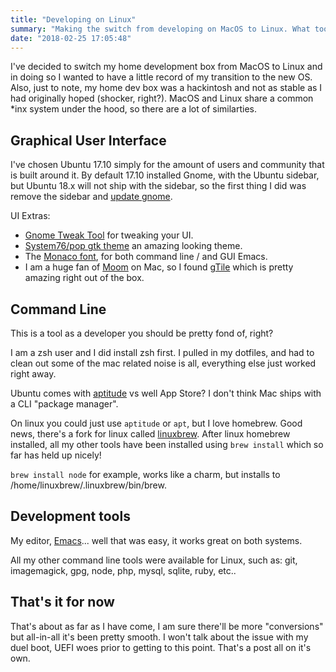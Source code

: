 ```yaml
---
title: "Developing on Linux"
summary: "Making the switch from developing on MacOS to Linux. What tools are the same, what tools are different?"
date: "2018-02-25 17:05:48"
---
```


I've decided to switch my home development box from MacOS to Linux and in doing so I wanted to have a little record of
my transition to the new OS. Also, just to note, my home dev box was a hackintosh and not as stable as I had originally hoped (shocker, right?).
MacOS and Linux share a common *inx system under the hood, so there are a lot of similarties.

## Graphical User Interface

I've chosen Ubuntu 17.10 simply for the amount of users and community that is built around it. By default
17.10 installed Gnome, with the Ubuntu sidebar, but Ubuntu 18.x will not ship with the sidebar, so the first
thing I did was remove the sidebar and [update gnome](https://www.omgubuntu.co.uk/2017/10/install-vanilla-gnome-shell-ubuntu-17-10).

UI Extras:

  - [Gnome Tweak Tool](https://launchpad.net/gnome-tweaks) for tweaking your UI.
  - [System76/pop gtk theme](https://github.com/pop-os/gtk-theme) an amazing looking theme.
  - The [Monaco font](https://github.com/hbin/top-programming-fonts/raw/master/Monaco-Linux.ttf), for both command line / and GUI Emacs.
  - I am a huge fan of [Moom](https://manytricks.com/moom) on Mac, so I found [gTile](https://extensions.gnome.org/extension/28/gtile/) which is pretty amazing right out of the box.

## Command Line

This is a tool as a developer you should be pretty fond of, right?

I am a zsh user and I did install zsh first. I pulled in my dotfiles, and had to clean out some of the mac related noise is all, everything else just worked right away.

Ubuntu comes with [aptitude](https://wiki.debian.org/Aptitude) vs well App Store? I don't think Mac ships with a CLI "package manager".

On linux you could just use `aptitude` or `apt`, but I love homebrew. Good news, there's a fork for linux called [linuxbrew](http://linuxbrew.sh/).
After linux homebrew installed, all my other tools have been installed using `brew install` which so far has held up nicely!

`brew install node` for example, works like a charm, but installs to /home/linuxbrew/.linuxbrew/bin/brew.

## Development tools

My editor, [Emacs](https://www.gnu.org/software/emacs)... well that was easy, it works great on both systems.

All my other command line tools were available for Linux, such as: git, imagemagick, gpg, node, php, mysql, sqlite, ruby, etc..

## That's it for now

That's about as far as I have come, I am sure there'll be more "conversions" but all-in-all it's been pretty smooth.
I won't talk about the issue with my duel boot, UEFI woes prior to getting to this point. That's a post all on it's own.
